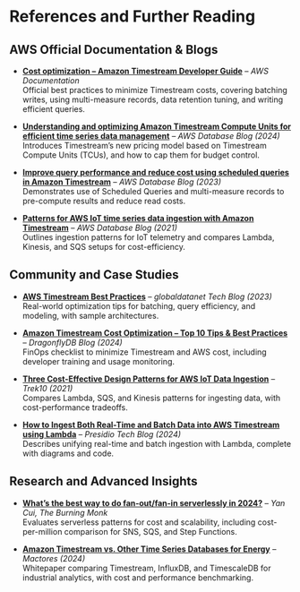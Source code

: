 
# References and Further Reading

## AWS Official Documentation & Blogs

- **[Cost optimization – Amazon Timestream Developer Guide](https://docs.aws.amazon.com/timestream/latest/developerguide/cost-optimization.html)** – *AWS Documentation*  
  Official best practices to minimize Timestream costs, covering batching writes, using multi-measure records, data retention tuning, and writing efficient queries.

- **[Understanding and optimizing Amazon Timestream Compute Units for efficient time series data management](https://aws.amazon.com/blogs/database/understanding-and-optimizing-amazon-timestream-compute-units-for-efficient-time-series-data-management/)** – *AWS Database Blog (2024)*  
  Introduces Timestream’s new pricing model based on Timestream Compute Units (TCUs), and how to cap them for budget control.

- **[Improve query performance and reduce cost using scheduled queries in Amazon Timestream](https://aws.amazon.com/blogs/database/improve-query-performance-and-reduce-cost-using-scheduled-queries-in-amazon-timestream/)** – *AWS Database Blog (2023)*  
  Demonstrates use of Scheduled Queries and multi-measure records to pre-compute results and reduce read costs.

- **[Patterns for AWS IoT time series data ingestion with Amazon Timestream](https://aws.amazon.com/blogs/database/patterns-for-aws-iot-time-series-data-ingestion-with-amazon-timestream/)** – *AWS Database Blog (2021)*  
  Outlines ingestion patterns for IoT telemetry and compares Lambda, Kinesis, and SQS setups for cost-efficiency.

## Community and Case Studies

- **[AWS Timestream Best Practices](https://www.globaldatanet.com/blog/aws-timestream-best-practices)** – *globaldatanet Tech Blog (2023)*  
  Real-world optimization tips for batching, query efficiency, and modeling, with sample architectures.

- **[Amazon Timestream Cost Optimization – Top 10 Tips & Best Practices](https://www.dragonflydb.io/blog/amazon-timestream-cost-optimization-top-10-tips-best-practices)** – *DragonflyDB Blog (2024)*  
  FinOps checklist to minimize Timestream and AWS cost, including developer training and usage monitoring.

- **[Three Cost-Effective Design Patterns for AWS IoT Data Ingestion](https://www.trek10.com/blog/three-cost-effective-design-patterns-for-aws-iot-data-ingestion)** – *Trek10 (2021)*  
  Compares Lambda, SQS, and Kinesis patterns for ingesting data, with cost-performance tradeoffs.

- **[How to Ingest Both Real-Time and Batch Data into AWS Timestream using Lambda](https://presidiotech.com/blog/how-to-ingest-both-real-time-and-batch-data-into-aws-timestream-using-lambda/)** – *Presidio Tech Blog (2024)*  
  Describes unifying real-time and batch ingestion with Lambda, complete with diagrams and code.

## Research and Advanced Insights

- **[What’s the best way to do fan-out/fan-in serverlessly in 2024?](https://theburningmonk.com/2024/01/whats-the-best-way-to-do-fan-out-fan-in-serverlessly-in-2024/)** – *Yan Cui, The Burning Monk*  
  Evaluates serverless patterns for cost and scalability, including cost-per-million comparison for SNS, SQS, and Step Functions.

- **[Amazon Timestream vs. Other Time Series Databases for Energy](https://mactores.com/insights/amazon-timestream-vs-other-time-series-databases-for-energy/)** – *Mactores (2024)*  
  Whitepaper comparing Timestream, InfluxDB, and TimescaleDB for industrial analytics, with cost and performance benchmarking.
